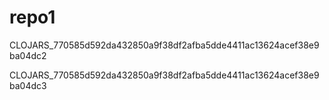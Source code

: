 # repo1

CLOJARS_770585d592da432850a9f38df2afba5dde4411ac13624acef38e9ba04dc2

CLOJARS_770585d592da432850a9f38df2afba5dde4411ac13624acef38e9ba04dc3
